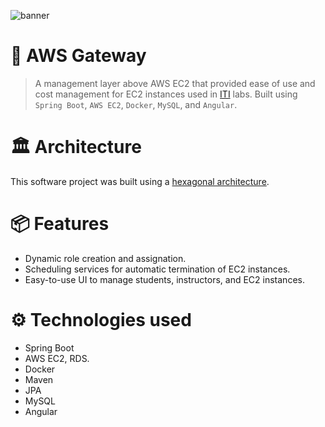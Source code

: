![banner](https://user-images.githubusercontent.com/73137611/211165799-cb9b95ee-d9af-424b-9252-6515e1cfabc5.jpg)

# 🚪 AWS Gateway
> A management layer above AWS EC2 that provided ease of use and cost management for EC2 instances used in [ITI](https://www.iti.gov.eg/) labs. Built using `Spring Boot`, `AWS EC2`, `Docker`, `MySQL`, and `Angular`.

# 🏛 Architecture
This software project was built using a [hexagonal architecture](https://en.wikipedia.org/wiki/Hexagonal_architecture_(software)).

# 📦 Features
* Dynamic role creation and assignation.
* Scheduling services for automatic termination of EC2 instances.
* Easy-to-use UI to manage students, instructors, and EC2 instances.

# ⚙ Technologies used
* Spring Boot
* AWS EC2, RDS.
* Docker
* Maven
* JPA
* MySQL
* Angular
